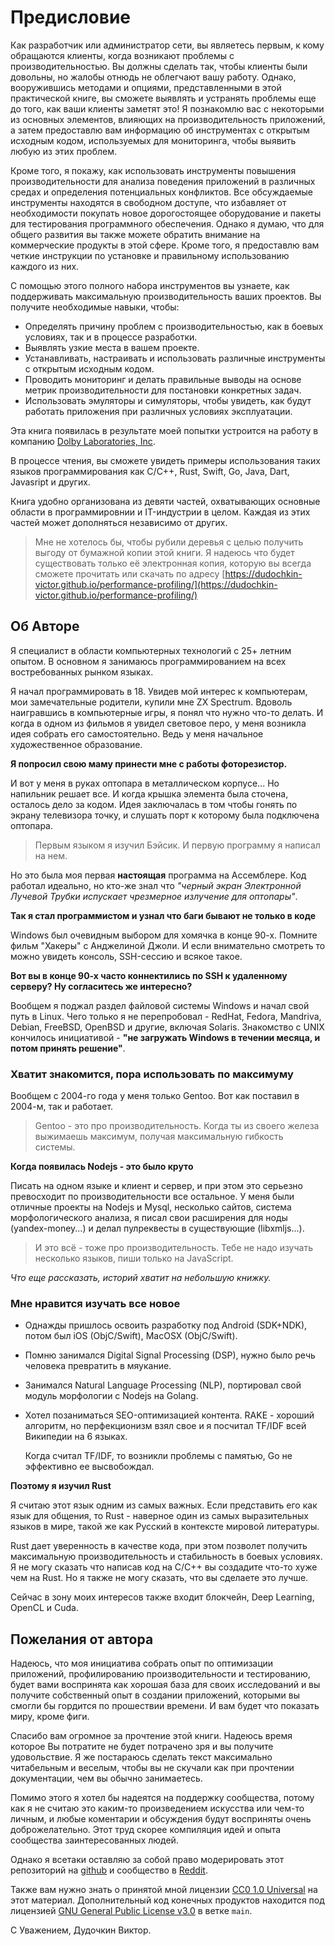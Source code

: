 # Предисловие

Как разработчик или администратор сети, вы являетесь первым, к кому обращаются клиенты, когда возникают проблемы с производительностью. Вы должны сделать так, чтобы клиенты были довольны, но жалобы отнюдь не облегчают вашу работу. Однако, вооружившись методами и опциями, представленными в этой практической книге, вы сможете выявлять и устранять проблемы еще до того, как ваши клиенты заметят это! Я познакомлю вас с некоторыми из основных элементов, влияющих на производительность приложений, а затем предоставлю вам информацию об инструментах с открытым исходным кодом, используемых для мониторинга, чтобы выявить любую из этих проблем.

Кроме того, я покажу, как использовать инструменты повышения производительности для анализа поведения приложений в различных средах и определения потенциальных конфликтов. Все обсуждаемые инструменты находятся в свободном доступе, что избавляет от необходимости покупать новое дорогостоящее оборудование и пакеты для тестирования программного обеспечения. Однако я думаю, что для общего развития вы также можете обратить внимание на коммерческие продукты в этой сфере. Кроме того, я предоставлю вам четкие инструкции по установке и правильному использованию каждого из них.

С помощью этого полного набора инструментов вы узнаете, как поддерживать максимальную производительность ваших проектов. Вы получите необходимые навыки, чтобы:

- Определять причину проблем с производительностью, как в боевых условиях, так и в процессе разработки.
- Выявлять узкие места в вашем проекте.
- Устанавливать, настраивать и использовать различные инструменты с открытым исходным кодом.
- Проводить мониторинг и делать правильные выводы на основе метрик производительности для постановки конкретных задач.
- Использовать эмуляторы и симуляторы, чтобы увидеть, как будут работать приложения при различных условиях эксплуатации.

Эта книга появилась в результате моей попытки устроится на работу в компанию [Dolby Laboratories, Inc](https://www.dolby.com/).

В процессе чтения, вы сможете увидеть примеры использования таких языков программирования как C/C++, Rust, Swift, Go, Java, Dart, Javasript и других.

Книга удобно организована из девяти частей, охватывающих основные области в программировнии и IT-индустрии в целом. Каждая из этих частей может дополняться независимо от других.

> Мне не хотелось бы, чтобы рубили деревья с целью получить выгоду от бумажной копии этой книги. Я надеюсь что будет существовать только её электронная копия, которую вы всегда сможете прочитать или скачать по адресу [https://dudochkin-victor.github.io/performance-profiling/](https://dudochkin-victor.github.io/performance-profiling/)

## Об Авторе

Я специалист в области компьютерных технологий с 25+ летним опытом. В основном я занимаюсь программированием на всех востребованных рынком языках. 

Я начал программировать в 18. Увидев мой интерес к компьютерам, мои замечательные родители, купили мне ZX Spectrum. Вдоволь наигравшись в компьютерные игры, я понял что нужно что-то делать. И когда в одном из фильмов я увидел световое перо, у меня возникла идея собрать его самостоятельно. Ведь у меня начальное художественное образование. 

__Я попросил свою маму принести мне с работы фоторезистор.__

И вот у меня в руках оптопара в металлическом корпусе... Но напильник решает все. И когда крышка элемента была сточена, осталось дело за кодом.
Идея заключалась в том чтобы гонять по экрану телевизора точку, и слушать порт к которому была подключена оптопара.

> Первым языком я изучил Бэйсик. И первую программу я написал на нем.

Но это была моя первая __настоящая__ программа на Ассемблере. 
Код работал идеально, но кто-же знал что _"черный экран Электронной Лучевой Трубки испускает чрезмерное излучение для оптопары"_.

__Так я стал программистом и узнал что баги бывают не только в коде__

Windows был очевидным выбором для хомячка в конце 90-х. Помните фильм "Хакеры" с Анджелиной Джоли. И если внимательно смотреть то можно увидеть консоль, SSH-сессию и всякое такое.

__Вот вы в конце 90-х часто коннектились по SSH к удаленному серверу? Ну согласитесь же интересно?__

Вообщем я поджал раздел файловой системы Windows и начал свой путь в Linux. Чего только я не перепробовал - RedHat, Fedora, Mandriva, Debian, FreeBSD, OpenBSD и другие, включая Solaris. Знакомство с UNIX кончилось инициативой - __"не загружать Windows в течении месяца, и потом принять решение"__.

### Хватит знакомится, пора использовать по максимуму

Вообщем с 2004-го года у меня только Gentoo. Вот как поставил в 2004-м, так и работает.

> Gentoo - это про производительность.
Когда ты из своего железа выжимаешь максимум, получая максимальную гибкость системы.

__Когда появилась Nodejs - это было круто__

Писать на одном языке и клиент и сервер, и при этом это серьезно превосходит по производительности все остальное. У меня были отличные проекты на Nodejs и Mysql, несколько сайтов, система морфологического анализа, я писал свои расширения для ноды (yandex-money...) и делал пулреквесты в существующие (libxmljs...). 

> И это всё - тоже про производительность. Тебе не надо изучать несколько языков, пиши только на JavaScript.

_Что еще рассказать, историй хватит на небольшую книжку._

### Мне нравится изучать все новое

- Однажды пришлось освоить разработку под Android (SDK+NDK), потом был iOS (ObjC/Swift), MacOSX (ObjC/Swift).

- Помню занимался Digital Signal Processing (DSP), нужно было речь человека превратить в мяукание.

- Занимался Natural Language Processing (NLP), портировал свой модуль морфологии с Nodejs на Golang.

- Хотел позаниматься SEO-оптимизацией контента. RAKE - хороший алгоритм, но перфекционизм взял свое и я посчитал TF/IDF всей Википедии на 6 языках.

    Когда считал TF/IDF, то возникли проблемы с памятью, Go не эффективно ее высвобождал. 

__Поэтому я изучил Rust__ 

Я считаю этот язык одним из самых важных. Если представить его как язык для общения, то Rust - наверное один из самых выразительных языков в мире, такой же как Русский в контексте мировой литературы. 

Rust дает уверенность в качестве кода, при этом позволет получить максимальную производительность и стабильность в боевых условиях. Я не могу сказать что написав код на C/C++ вы создадите что-то хуже чем на Rust. Но я также не могу сказать, что вы сделаете это лучше.

Сейчас в зону моих интересов также входит блокчейн, Deep Learning, OpenCL и Cuda.

## Пожелания от автора

Надеюсь, что моя инициатива собрать опыт по оптимизации приложений, профилированию производительности и тестированию, будет вами воспринята как хорошая база для своих исследований и вы получите собственный опыт в создании приложений, которыми вы смогли бы гордится по прошествии времени. И вам будет что показать миру, кроме фиги.

Спасибо вам огромное за прочтение этой книги. Надеюсь время которое Вы потратите не будет потрачено зря и вы получите удовольствие. Я же постараюсь сделать текст максимально читабельным и веселым, чтобы вы не скучали как при прочтении документации, чем вы обычно занимаетесь.

Помимо этого я хотел бы надеятся на поддержку сообщества, потому как я не считаю это каким-то произведением искусства или чем-то личным, и любые коментарии и обсуждения будут восприняты очень доброжелательно. Этот труд скорее компиляция идей и опыта сообщества заинтересованных людей. 

Однако я всетаки оставляю за собой право модерировать этот репозиторий на [github](https://github.com/dudochkin-victor/performance-profiling) и сообщество в [Reddit](https://www.reddit.com/r/performance_profiling).

Также вам нужно знать о принятой мной лицензии [CC0 1.0 Universal](https://github.com/dudochkin-victor/performance-profiling/blob/docs/LICENSE) на этот материал. Дополнительный код конечных продуктов находится под лицензией [GNU General Public License v3.0](https://github.com/dudochkin-victor/performance-profiling/blob/main/LICENSE) в ветке `main`.

С Уважением, Дудочкин Виктор.